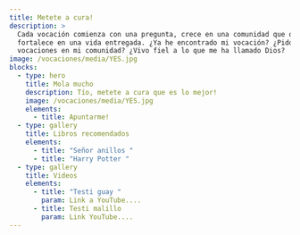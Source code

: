 ```yaml
---
title: Metete a cura!
description: >
  Cada vocación comienza con una pregunta, crece en una comunidad que ora y se
  fortalece en una vida entregada. ¿Ya he encontrado mi vocación? ¿Pido por las
  vocaciones en mi comunidad? ¿Vivo fiel a lo que me ha llamado Dios?
image: /vocaciones/media/YES.jpg
blocks:
  - type: hero
    title: Mola mucho
    description: Tío, metete a cura que es lo mejor!
    image: /vocaciones/media/YES.jpg
    elements:
      - title: Apuntarme!
  - type: gallery
    title: Libros recomendados
    elements:
      - title: "Señor anillos "
      - title: "Harry Potter "
  - type: gallery
    title: Videos
    elements:
      - title: "Testi guay "
        param: Link a YouTube....
      - title: Testi malillo
        param: Link YouTube....
---
```

